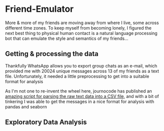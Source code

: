 # Friend-Emulator

More & more of my friends are moving away from where I live, some across different time zones.  To keep myself from becoming lonely, I figured the next best thing to physical human contact is a natural language processing bot that can emulate the style and semantics of my friends...

## Getting & processing the data

Thankfully WhatsApp allows you to export group chats as an e-mail, which provided me with 20024 unique messages across 13 of my friends as a text file.  Unfortunately, it needed a little preprocessing to get into a suitable format for analysis

As I'm not one to re-invent the wheel here, journocode has published an [amazing script for parsing the raw text data into a CSV file,](https://github.com/journocode/datavizwhatsapp) and with a bit of tinkering I was able to get the messages in a nice format for analysis with pandas and seaborn

## Exploratory Data Analysis

